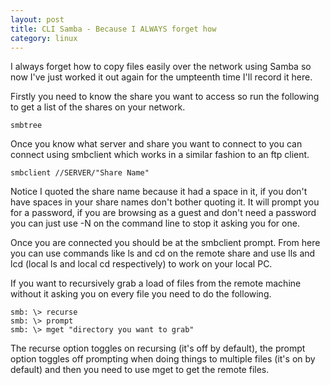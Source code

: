```yaml
---
layout: post
title: CLI Samba - Because I ALWAYS forget how
category: linux
---
```


I always forget how to copy files easily over the network using Samba so now I've just worked it out again for the umpteenth time I'll record it here.

Firstly you need to know the share you want to access so run the following to get a list of the shares on your network.

    smbtree

Once you know what server and share you want to connect to you can connect using smbclient which works in a similar fashion to an ftp client.

    smbclient //SERVER/"Share Name"

Notice I quoted the share name because it had a space in it, if you don't have spaces in your share names don't bother quoting it. It will prompt you for a password, if you are browsing as a guest and don't need a password you can just use -N on the command line to stop it asking you for one.

Once you are connected you should be at the smbclient prompt. From here you can use commands like ls and cd on the remote share and use lls and lcd (local ls and local cd respectively) to work on your local PC.

If you want to recursively grab a load of files from the remote machine without it asking you on every file you need to do the following.

    smb: \> recurse
    smb: \> prompt
    smb: \> mget "directory you want to grab"

The recurse option toggles on recursing (it's off by default), the prompt option toggles off prompting when doing things to multiple files (it's on by default) and then you need to use mget to get the remote files.
